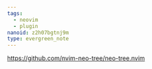 ```yaml
---
tags:
  - neovim
  - plugin
nanoid: z2h07bgtnj9m
type: evergreen_note
---
```

https://github.com/nvim-neo-tree/neo-tree.nvim
